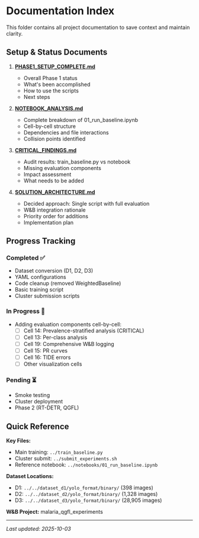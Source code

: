# Documentation Index

This folder contains all project documentation to save context and maintain clarity.

## Setup & Status Documents

1. **[PHASE1_SETUP_COMPLETE.md](PHASE1_SETUP_COMPLETE.md)**
   - Overall Phase 1 status
   - What's been accomplished
   - How to use the scripts
   - Next steps

2. **[NOTEBOOK_ANALYSIS.md](NOTEBOOK_ANALYSIS.md)**
   - Complete breakdown of 01_run_baseline.ipynb
   - Cell-by-cell structure
   - Dependencies and file interactions
   - Collision points identified

3. **[CRITICAL_FINDINGS.md](CRITICAL_FINDINGS.md)**
   - Audit results: train_baseline.py vs notebook
   - Missing evaluation components
   - Impact assessment
   - What needs to be added

4. **[SOLUTION_ARCHITECTURE.md](SOLUTION_ARCHITECTURE.md)**
   - Decided approach: Single script with full evaluation
   - W&B integration rationale
   - Priority order for additions
   - Implementation plan

## Progress Tracking

### Completed ✅
- Dataset conversion (D1, D2, D3)
- YAML configurations
- Code cleanup (removed WeightedBaseline)
- Basic training script
- Cluster submission scripts

### In Progress 🔄
- Adding evaluation components cell-by-cell:
  - [ ] Cell 14: Prevalence-stratified analysis (CRITICAL)
  - [ ] Cell 13: Per-class analysis
  - [ ] Cell 19: Comprehensive W&B logging
  - [ ] Cell 15: PR curves
  - [ ] Cell 16: TIDE errors
  - [ ] Other visualization cells

### Pending ⏳
- Smoke testing
- Cluster deployment
- Phase 2 (RT-DETR, QGFL)

## Quick Reference

**Key Files:**
- Main training: `../train_baseline.py`
- Cluster submit: `../submit_experiments.sh`
- Reference notebook: `../notebooks/01_run_baseline.ipynb`

**Dataset Locations:**
- D1: `../../dataset_d1/yolo_format/binary/` (398 images)
- D2: `../../dataset_d2/yolo_format/binary/` (1,328 images)
- D3: `../../dataset_d3/yolo_format/binary/` (28,905 images)

**W&B Project:** malaria_qgfl_experiments

---

*Last updated: 2025-10-03*
